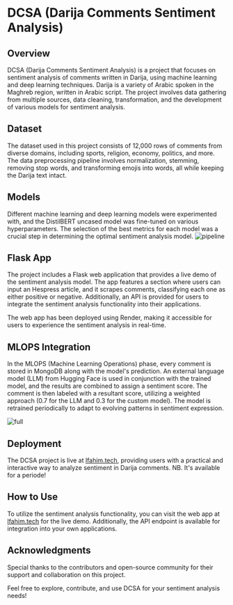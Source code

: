 # DCSA (Darija Comments Sentiment Analysis)

## Overview

DCSA (Darija Comments Sentiment Analysis) is a project that focuses on sentiment analysis of comments written in Darija, using machine learning and deep learning techniques. Darija is a variety of Arabic spoken in the Maghreb region, written in Arabic script. The project involves data gathering from multiple sources, data cleaning, transformation, and the development of various models for sentiment analysis.

## Dataset

The dataset used in this project consists of 12,000 rows of comments from diverse domains, including sports, religion, economy, politics, and more. The data preprocessing pipeline involves normalization, stemming, removing stop words, and transforming emojis into words, all while keeping the Darija text intact.

## Models

Different machine learning and deep learning models were experimented with, and the DistilBERT uncased model was fine-tuned on various hyperparameters. The selection of the best metrics for each model was a crucial step in determining the optimal sentiment analysis model.
![pipeline](https://github.com/hamzaae/DCSA/assets/122805922/7613e61e-40ab-48cb-a300-884e2eca8e81)


## Flask App

The project includes a Flask web application that provides a live demo of the sentiment analysis model. The app features a section where users can input an Hespress article, and it scrapes comments, classifying each one as either positive or negative. Additionally, an API is provided for users to integrate the sentiment analysis functionality into their applications.

The web app has been deployed using Render, making it accessible for users to experience the sentiment analysis in real-time.

## MLOPS Integration

In the MLOPS (Machine Learning Operations) phase, every comment is stored in MongoDB along with the model's prediction. An external language model (LLM) from Hugging Face is used in conjunction with the trained model, and the results are combined to assign a sentiment score. The comment is then labeled with a resultant score, utilizing a weighted approach (0.7 for the LLM and 0.3 for the custom model). The model is retrained periodically to adapt to evolving patterns in sentiment expression.

![full](https://github.com/hamzaae/DCSA/assets/122805922/80ce9063-d764-4bd3-9020-fe3dcd1d8380)



## Deployment

The DCSA project is live at [lfahim.tech](https://lfahim.tech), providing users with a practical and interactive way to analyze sentiment in Darija comments.
NB. It's available for a periode!
## How to Use

To utilize the sentiment analysis functionality, you can visit the web app at [lfahim.tech](https://lfahim.tech) for the live demo. Additionally, the API endpoint is available for integration into your own applications.

## Acknowledgments

Special thanks to the contributors and open-source community for their support and collaboration on this project.

Feel free to explore, contribute, and use DCSA for your sentiment analysis needs!

